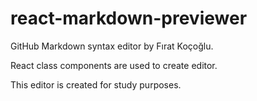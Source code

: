 # react-markdown-previewer

GitHub Markdown syntax editor by Fırat Koçoğlu.

React class components are used to create editor.

This editor is created for study purposes.
